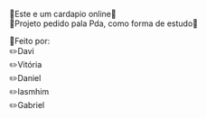 🎇Este e um cardapio online🎇 <br>
🚩Projeto pedido pala Pda, como forma de estudo🚩<br>

🔎Feito por:<br>
✏️Davi<br>
✏️Vitória<br>
✏️Daniel<br>
✏️Iasmhim<br>
✏️Gabriel<br>
